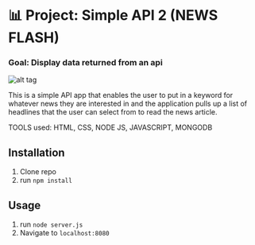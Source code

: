 # 📊 Project: Simple API 2 (NEWS FLASH)

### Goal: Display data returned from an api

![alt tag](simpleAPISS.png)


This is a simple API app that enables the user to put in a keyword for whatever news they are interested in and the application pulls up a list of headlines that the user can select from to read the news article.

TOOLS used: HTML, CSS, NODE JS, JAVASCRIPT, MONGODB


## Installation

1. Clone repo
2. run `npm install`

## Usage

1. run `node server.js`
2. Navigate to `localhost:8080`

